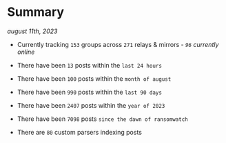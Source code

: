 
# Summary
_august 11th, 2023_

- Currently tracking `153` groups across `271` relays & mirrors - _`96` currently online_

- There have been `13` posts within the `last 24 hours`

- There have been `100` posts within the `month of august`

- There have been `990` posts within the `last 90 days`

- There have been `2407` posts within the `year of 2023`

- There have been `7098` posts `since the dawn of ransomwatch`

- There are `80` custom parsers indexing posts
